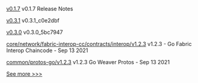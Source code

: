 
[v0.1.7](https://github.com/hyperledger/aries-framework-go/releases/tag/v0.1.7) v0.1.7 Release Notes

[v0.3.1](https://github.com/hyperledger-labs/firefly-ui/releases/tag/v0.3.1) v0.3.1_c0e2dbf

[v0.3.0](https://github.com/hyperledger-labs/firefly-ui/releases/tag/v0.3.0) v0.3.0_5bc7947

[core/network/fabric-interop-cc/contracts/interop/v1.2.3](https://github.com/hyperledger-labs/weaver-dlt-interoperability/releases/tag/core/network/fabric-interop-cc/contracts/interop/v1.2.3) v1.2.3 - Go Fabric Interop Chaincode - Sep 13 2021

[common/protos-go/v1.2.3](https://github.com/hyperledger-labs/weaver-dlt-interoperability/releases/tag/common/protos-go/v1.2.3) v1.2.3 Go Weaver Protos - Sep 13 2021


[See more >>>](https://start-here.hyperledger.org/releases)
